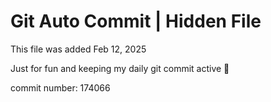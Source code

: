 # Git Auto Commit | Hidden File

This file was added Feb 12, 2025

Just for fun and keeping my daily git commit active 🤪

commit number: 174066
